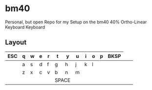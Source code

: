 # bm40
Personal, but open Repo for my Setup on the bm40 40% Ortho-Linear Keyboard Keyboard

## Layout

|ESC|q|w|e|r|t|y|u|i|o|p|BKSP|
|----|----|----|----|----|----|----|----|----|----|----|----|
||a|s|d|f|g|h|j|k|l|||
||z|x|c|v|b|n|m|||||
|||||<td colspan=2>SPACE|||
